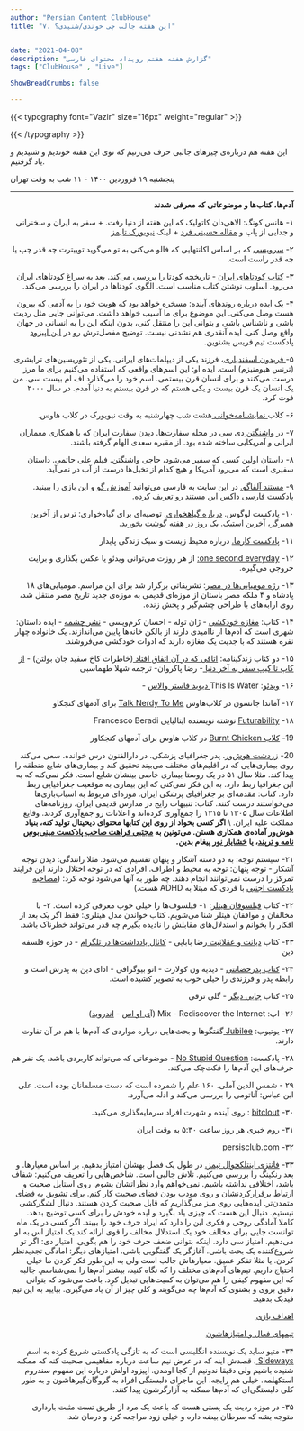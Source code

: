 ```yaml
---
author: "Persian Content ClubHouse"
title: "۷. این هفته جالب چی خوندی/شنیدی؟"


date: "2021-04-08"
description: "گزارش هفته هفتم رویداد محتوای فارسی"
tags: ["ClubHouse" , "Live"]

ShowBreadCrumbs: false

---
```


{{< typography font="Vazir" size="16px" weight="regular" >}}

{{< /typography >}}

این هفته هم درباره‌ی چیزهای جالبی حرف می‌زنیم که توی این هفته خوندیم و شنیدیم و یاد گرفتیم.
<!--more-->
پنجشنبه ۱۹ فروردین ۱۴۰۰ - ۱۱ شب به وقت تهران


---

<p dir="rtl">
<strong>آدم‌ها، کتاب‌ها و موضوعاتی که معرفی شدند</strong></p>
</h3>


<p dir="rtl">
۱- هانس کونگ: الاهی‌دان کاتولیک که این هفته از دنیا رفت.  + سفر به ایران و سخنرانی و جدایی از پاپ و <a href="https://www.facebook.com/habib.hosseinifard/posts/2086227864852783">مقاله حسینی فرد</a> + لینک <a href="https://www.nytimes.com/2021/04/06/world/europe/hans-kung-dead.html#click=https://t.co/JbLSOkhYtz">نیویورک تایمز</a> </p>
</h2>


<p dir="rtl">
۲- <a href="https://ground.news/blindspotter">سرویسی</a> که بر اساس اکانتهایی که فالو می‌کنی به تو می‌گوید توییترت چه قدر چپ یا چه قدر راست است. </p>


<p dir="rtl">
۳- <a href="https://nashremahi.com/books/%DA%A9%D9%88%D8%AF%D8%AA%D8%A7%D9%87%D8%A7%DB%8C-%D8%A7%DB%8C%D8%B1%D8%A7%D9%86/">کتاب کودتاهای ایران</a> - تاریخچه کودتا را بررسی می‌کند. بعد به سراغ کودتاهای ایران می‌رود. اسلوب نوشتن کتاب مناسب است. الگوی کودتاها در ایران را بررسی می‌کند.</p>


<p dir="rtl">
۴- یک ایده درباره روندهای آینده: مسخره خواهد بود که هویت خود را به آدمی که بیرون هست وصل می‌کنی. این موضوع برای ما آسیب خواهد داشت. می‌توانی جایی مثل ردیت باشی و ناشناس باشی و بتوانی این را منتقل کنی، بدون اینکه این را به انسانی در جهان واقع وصل کنی. ایده آنقدری هم نشدنی نیست. توضیح مفصل‌ترش رو در <a href="https://tim.blog/2021/03/24/balaji-srinivasan/">این اپیزود</a> پادکست تیم فریس بشنوین.</p>


<p dir="rtl">
۵-<a href="https://en.wikipedia.org/wiki/FM-2030"> فریدون اسفندیاری</a>، فرزند یکی از دیپلمات‌های ایرانی. یکی از تئوریسین‌های ترابشری (ترنس هیومنیزم) است. ایده او: این اسم‌های واقعی که استفاده می‌کنیم برای ما مرز درست می‌کنند و برای انسان قرن بیستمی. اسم خود را می‌گذارد اف ام بیست سی. من یک انسان یک قرن بیست و یکی هستم که در قرن بیستم به دنیا آمدم. در سال ۲۰۰۰ فوت کرد. </p>


<p dir="rtl">
۶-  کلاب<a href="https://www.joinclubhouse.com/club/tiaeD1Kp"> نمایشنامه‌خوانی </a>هشت شب چهارشنبه به وقت نیویورک در کلاب هاوس.</p>


<p dir="rtl">
۷- در <a href="https://www.instagram.com/stories/highlights/17922596164583647/">واشنگتن </a>دی سی در محله سفارت‌ها. دیدن سفارت ایران که با همکاری معماران ایرانی و آمریکایی ساخته شده بود. از مقبره سعدی الهام گرفته باشند.</p>


<p dir="rtl">
۸- داستان اولین کسی که سفیر می‌شود، حاجی واشنگتن. فیلم علی حاتمی. داستان سفیری است که می‌رود آمریکا و هیچ کدام از تخیل‌ها درست از آب در نمی‌آید.</p>


<p dir="rtl">
۹- <a href="https://podcasts.apple.com/ca/podcast/alphago-%D8%A7%D9%BE%DB%8C%D8%B2%D9%88%D8%AF-%D8%B4%D8%A7%D9%86%D8%B2%D8%AF%D9%87%D9%85-%D8%A2%D9%84%D9%81%D8%A7%DA%AF%D9%88/id1534375362?i=1000514625944">مستند آلفاگو.</a> در این سایت به فارسی می‌توانید <a href="https://www.youtube.com/channel/UCk6LT9-AApNMAW7ENjiOKgg">آموزش گو</a> و این بازی را ببینید. <a href="https://doxpodcast.libsyn.com/website">پادکست فارسی داکس</a> این مستند رو تعریف کرده.</p>


<p dir="rtl">
۱۰- پادکست لوگوس. <a href="https://pod.link/1415397360/episode/a6fd965790993c55e5e4c70cf67b5b4b">درباره گیاهخواری</a>. توصیه‌ای برای گیاه‌خواری: ترس از آخرین همبرگر، آخرین استیک. یک روز در هفته گوشت بخورید.</p>


<p dir="rtl">
۱۱- <a href="https://pod.link/1466213285">پادکست کارما.</a> درباره محیط زیست و سبک زندگی پایدار</p>


<p dir="rtl">
۱۲- <a href="https://1se.co/">one second everyday:</a> از هر روزت می‌توانی ویدئو یا عکس بگذاری و برایت خروجی می‌گیره.</p>


<p dir="rtl">
۱۳- <a href="https://www.bbc.com/persian/arts-56628162">رژه مومیایی‌ها در مصر</a>: تشریفاتی برگزار شد برای این مراسم. مومیایی‌های ۱۸ پادشاه و ۴ ملکه مصر باستان از موزه‌ای قدیمی به موزه‌ی جدید تاریخ مصر منتقل شد، روی ارابه‌های با طراحی چشم‌گیر و پخش زنده.</p>


<p dir="rtl">
۱۴- کتاب: <a href="https://shahreketabonline.com/Products/Details/247642/%D9%85%D8%BA%D8%A7%D8%B2%D9%87_%D8%AE%D9%88%D8%AF%DA%A9%D8%B4%DB%8C">مغازه خودکشی</a> - ژان توله - احسان کرم‌ویسی - <a href="http://www.cheshmeh.ir/Book/2258/2585/%D9%85%D8%BA%D8%A7%D8%B2%D9%87%20%DB%8C%20%D8%AE%D9%88%D8%AF%DA%A9%D8%B4%DB%8C">نشر چشمه</a> - ایده داستان: شهری است که آدم‌ها از ناامیدی دارند از بالکن خانه‌ها پایین می‌اندازند. یک خانواده چهار نفره هستند که با جدیت یک مغازه دارند که ادوات خودکشی می‌فروشند.</p>


<p dir="rtl">
۱۵- دو کتاب زندگینامه: <a href="https://bookroom.ir/book/81648/%D8%A7%D8%AA%D8%A7%D9%82%DB%8C-%DA%A9%D9%87-%D8%AF%D8%B1-%D8%A2%D9%86-%D8%A7%D8%AA%D9%81%D8%A7%D9%82-%D8%A7%D9%81%D8%AA%D8%A7%D8%AF-%D8%AE%D8%A7%D8%B7%D8%B1%D8%A7%D8%AA-%DA%A9%D8%A7%D8%AE-%D8%B3%D9%81%DB%8C%D8%AF">اتاقی که در  آن اتفاق افتاد </a>(خاطرات کاخ سفید جان بولتن) - <a href="https://taaghche.com/book/61148/%D8%A7%D8%B2-%DA%A9%D8%A7%D9%BE-%D8%AA%D8%A7-%DA%A9%DB%8C%D9%BE">از کاپ تا کیپ سفر به آخر دنیا </a>- رضا پاکروان- ترجمه شهلا طهماسبی</p>


<p dir="rtl">
۱۶- <a href="https://www.youtube.com/watch?v=8CrOL-ydFMI">ویدئو</a>: This Is Water<a href="https://atraf.ir/%D8%A2%D8%A8-%D8%A7%DB%8C%D9%86-%D8%A7%D8%B3%D8%AA-%D8%B3%D8%AE%D9%86%D8%B1%D8%A7%D9%86%DB%8C-%D8%AF%DB%8C%D9%88%DB%8C%D8%AF-%D9%81%D8%A7%D8%B3%D8%AA%D8%B1-%D9%88%D8%A7%D9%84%D8%A7%D8%B3-%D8%A8/"> دیوید فاستر والاس</a> - </p>


<p dir="rtl">
۱۷- آماندا جانسون در کلاب‌هاوس <a href="https://www.joinclubhouse.com/club/TalkNerdyToMe">Talk Nerdy To Me</a> برای آدمهای کنجکاو</p>


<p dir="rtl">
۱۸- <a href="https://www.amazon.com/Futurability-Age-Impotence-Horizon-Possibility/dp/1784787434">Futurability</a> نوشته نویسنده ایتالیایی Francesco Beradi</p>


<p dir="rtl">
19- <a href="https://www.joinclubhouse.com/club/burntchicken">کلاب Burnt Chicken</a> در کلاب هاوس برای آدمهای کنجکاور</p>


<p dir="rtl">
20- <a href="https://fa.wikipedia.org/wiki/%D8%B2%D8%B1%D8%AF%D8%B4%D8%AA_%D9%87%D9%88%D8%B4%E2%80%8C%D9%88%D8%B1">زردشت هوش‌ور</a>. پدر جغرافیای پزشکی. در دارالفنون درس خوانده. سعی می‌کند روی بیماری‌هایی که در اقلیم‌های مختلف می‌بیند تحقیق کند و بیماری‌های شایع منطقه را پیدا کند. مثلا سال ۵۱ در یک روستا بیماری خاصی بینشان شایع است. فکر نمی‌کنه که به این جغرافیا ربط دارد. به این فکر نمی‌کنی که این بیماری به موقعیت جغرافیایی ربط دارد. کتاب: مقدمه‌ای بر جغرافیای پزشکی ایران. موزه‌‌ای مربوط به اسباب‌بازی‌ها می‌خواستند درست کنند. کتاب: تنبیهات رایج در مدارس قدیمی ایران. روزنامه‌های اطلاعات سال ۱۳۰۵ تا ۱۳۱۵ را جمع‌آوری کرده‌اند و اعلانات رو جمع‌آوری کردند. وقایع مملکت علیه ایران.  \
<strong>اگر کسی بخواد از روی این کتابها محتوای دیحیتال تولید کنه، بنیاد هوش‌ور آماده‌ی همکاری هستن. می‌تونین به <a href="https://twitter.com/tarpandpodcast">مجتبی فراهت صاحب پادکست مینی‌بوس نامه و ترپند</a>، یا <a href="https://twitter.com/khashayarnoor">خشایار نور</a> پیغام بدین.</strong></p>


<p dir="rtl">
۲۱- سیستم توجه: به دو دسته آشکار و پنهان تقسیم می‌شود. مثلا رانندگی: دیدن توجه آشکار - توجه پنهان: توجه به محیط و اطراف. افرادی که در توجه اختلال دارند این فرایند تمرکز را درست نمی‌توانند انجام دهند. چه طور به آنها می‌شود توجه کرد:  (<a href="https://pod.link/1402192390/episode/2ad39d05661dc847b963f05fc89d4135">مصاحبه پادکست اجنبی</a> با فردی که مبتلا به ADHD هست.)</p>


<p dir="rtl">
۲۲- کتاب <a href="https://fidibo.com/book/80955-%DA%A9%D8%AA%D8%A7%D8%A8-%D9%81%DB%8C%D9%84%D8%B3%D9%88%D9%81%D8%A7%D9%86-%D9%87%DB%8C%D8%AA%D9%84%D8%B1">فیلسوفان هیتلر</a>: ۱- فیلسوف‌ها را خیلی خوب معرفی کرده است. ۲- با مخالفان و موافقان هیتلر شنا می‌شویم. کتاب خواندن مدل هیتلری: فقط اگر یک بعد از افکار را بخوانم و استدلال‌های مقابلش را نادیده بگیرم چه قدر می‌تواند خطرناک باشد.</p>


<p dir="rtl">
۲۳- کتاب <a href="https://4soooq.ir/%D8%AE%D8%B1%DB%8C%D8%AF-%DA%A9%D8%AA%D8%A7%D8%A8-%D8%AF%DB%8C%D8%A7%D9%86%D8%AA-%D9%88-%D8%B9%D9%82%D9%84%D8%A7%D9%86%DB%8C%D8%AA-%D8%B1%D8%B6%D8%A7-%D8%A8%D8%A7%D8%A8%D8%A7%DB%8C%DB%8C-%D9%86%D8%B4%D8%B1-%D8%A2%D8%B1%D9%85%D8%A7-%DA%86%D9%87%D8%A7%D8%B1%D8%B3%D9%88%D9%82">دیانت و عقلانیت </a>رضا بابایی - <a href="https://t.me/rezababaei43">کانال یادداشت‌ها در تلگرام</a> - در حوزه فلسفه دین</p>


<p dir="rtl">
۲۴- <a href="https://taaghche.com/book/47564/%D9%BE%D8%AF%D8%B1-%D8%AD%D8%B6%D8%A7%D9%86%D8%AA%DB%8C">کتاب پدرحضانتی</a> - دیدیه ون کولارت - اتو بیوگرافی - ادای دین به پدرش است و رابطه پدر و فرزندی را خیلی خوب به تصویر کشیده است. </p>


<p dir="rtl">
۲۵- کتاب <a href="https://kafebook.ir/%DA%A9%D8%AA%D8%A7%D8%A8-%D8%AC%D8%A7%DB%8C%DB%8C-%D8%AF%DB%8C%DA%AF%D8%B1/">جایی دیگر</a> - گلی ترقی</p>


<p dir="rtl">
۲۶- اپ: Mix - Rediscover the Internet (آ<a href="https://apps.apple.com/us/app/mix-rediscover-the-internet/id1092817691">ی او اس</a> - <a href="https://play.google.com/store/apps/details?id=com.mix.android&hl=en_US&gl=US">اندروید</a>)</p>


<p dir="rtl">
۲۷- یوتیوب: <a href="https://www.youtube.com/channel/UCJjSDX-jUChzOEyok9XYRJQ">Jubilee </a> گفتگوها و بحث‌هایی درباره مواردی که آدم‌ها با هم در آن تفاوت دارند.</p>


<p dir="rtl">
۲۸- پادکست: <a href="https://freakonomics.com/nsq/">No Stupid Question</a> -  موضوعاتی که می‌تواند کاربردی باشد. یک نفر هم حرف‌های این آدم‌ها را فکت‌چک می‌کند.</p>


<p dir="rtl">
۲۹ - شمس الدین آملی. ۱۶۰ علم را شمرده است که دست مسلمانان بوده است. علی ابن عباس: آناتومی را بررسی می‌کند و ادله می‌آورد.</p>


<p dir="rtl">
۳۰- <a href="https://bitclout.com/">bitclout</a> : روی آینده و شهرت افراد سرمایه‌گذاری می‌کنید.</p>


<p dir="rtl">
۳۱- روم خبری هر روز ساعت ۵:۳۰ به وقت ایران</p>


<p dir="rtl">
۳۲- persisclub.com </p>


<p dir="rtl">
۳۳- <a href="https://www.arnoldkling.com/blog/reflections-on-fits-so-far/">فانتزی اینتلکچوال تیمز.</a> در طول یک فصل بهشان امتیاز بدهیم. بر اساس معیارها. و بعد رنکینگ را بررسی می‌کنیم. تلاش جالبی است. شاخص‌هایی را تعریف می‌کنیم: شفاف باشد، اختلافی نداشته باشیم. نمی‌خواهم وارد نظراتشان بشوم. روی استایل صحبت و ارتباط برقرارکردنشان و روی مودب بودن فضای صحبت کار کنم. برای تشویق به فضای متمدن‌تر. ایده‌هایی روی میز می‌گذاریم که قابل صحبت کردن هستند. دنبال لشگرکشی نیستیم. دنبال این هست که چیزی یاد بگیرد و ایده خودش را برای کسی توضیح بدهد. کاملا آمادگی روحی و فکری این را دارد که ایراد حرف خود را ببیند. اگر کسی در یک ماه توانست جایی برای مخالف خود یک استدلال مخالف را قوی ارائه کند یک امتیاز اس به او می‌دهیم. امتیاز سی دارد. اینکه بتوانی ضعف حرف خود را هم بگویی. امتیاز دی: اگر تو شروع‌کننده یک بحث باشی. آغازگر یک گفتگویی باشی. امتیازهای دیگر: امادگی تجدیدنظر کردن. یا مثلا تفکر عمیق. معیارهاش جالب است ولی به این طور فکر کردن ما خیلی احتیاج داریم. تیم‌های آدم‌های مختلف را که نگاه کنید، بیشتر آدم‌ها را نمی‌شناسم. جالبه که این مفهوم کیفی را هم می‌توان به کمیت‌هایی تبدیل کرد. باعث می‌شود که بتوانی دقیق بروی و بشنوی که آدم‌ها چه می‌گویند و کلی چیز از آن یاد می‌گیری.  بیایید به این تیم فیدبک بدهید.</p>


<p dir="rtl">
<a href="https://www.arnoldkling.com/blog/">اهداف بازی</a></p>


<p dir="rtl">
<a href="https://arnoldkling.com/fits/report.html">تیمهای فعال و امتیازهاشون</a></p>


<p dir="rtl">
۳۴-  متیو ساید یک نویسنده انگلیسی است که به تازگی پادکستی شروع کرده به اسم <a href="https://pod.link/1552027709">Sideways </a>. قصدش اینه که در عرض نیم ساعت درباره مفاهیمی صحبت کنه که ممکنه شنیده باشیم ولی دقیقا ندونیم از کجا اومدن. اپیزود اولش درباره این مفهوم سندروم استکهلمه. خیلی هم رایجه. این ماجرای دلبستگی افراد به گروگان‌گیرهاشون و به طور کلی دلبستگی‌ای که آدم‌ها ممکنه به آزارگرشون پیدا کنند.</p>


<p dir="rtl">
۳۵- در موزه ردیت یک پستی هست که باعث یک مرد از طریق تست مثبت بارداری متوجه بشه که سرطان بیضه داره و خیلی زود مراجعه کرد و درمان شد.</p>
